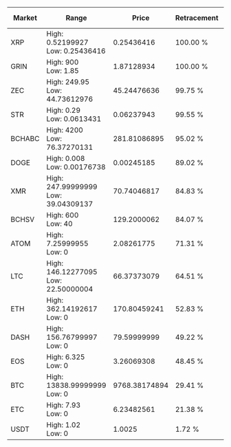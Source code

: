 | Market | Range | Price| Retracement | Doubles to 50% |
| --- | --- | --- | --- | --- |
| XRP | High: 0.52199927<br />Low: 0.25436416 | 0.25436416 | 100.00 % | 1.53 |
| GRIN | High: 900<br />Low: 1.85 | 1.87128934 | 100.00 % | 240.97 |
| ZEC | High: 249.95<br />Low: 44.73612976 | 45.24476636 | 99.75 % | 3.26 |
| STR | High: 0.29<br />Low: 0.0613431 | 0.06237943 | 99.55 % | 2.82 |
| BCHABC | High: 4200<br />Low: 76.37270131 | 281.81086895 | 95.02 % | 7.59 |
| DOGE | High: 0.008<br />Low: 0.00176738 | 0.00245185 | 89.02 % | 1.99 |
| XMR | High: 247.99999999<br />Low: 39.04309137 | 70.74046817 | 84.83 % | 2.03 |
| BCHSV | High: 600<br />Low: 40 | 129.2000062 | 84.07 % | 2.48 |
| ATOM | High: 7.25999955<br />Low: 0 | 2.08261775 | 71.31 % | 1.74 |
| LTC | High: 146.12277095<br />Low: 22.50000004 | 66.37373079 | 64.51 % | 1.27 |
| ETH | High: 362.14192617<br />Low: 0 | 170.80459241 | 52.83 % | 1.06 |
| DASH | High: 156.76799997<br />Low: 0 | 79.59999999 | 49.22 % | 0.00 |
| EOS | High: 6.325<br />Low: 0 | 3.26069308 | 48.45 % | 0.00 |
| BTC | High: 13838.99999999<br />Low: 0 | 9768.38174894 | 29.41 % | 0.00 |
| ETC | High: 7.93<br />Low: 0 | 6.23482561 | 21.38 % | 0.00 |
| USDT | High: 1.02<br />Low: 0 | 1.0025 | 1.72 % | 0.00 |
